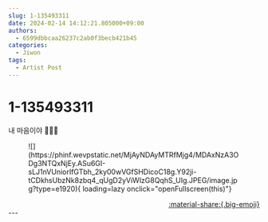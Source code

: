 ```yaml
---
slug: 1-135493311
date: 2024-02-14 14:12:21.805000+09:00
authors:
  - 6599dbbcaa26237c2ab0f3becb421b45
categories:
  - Jiwon
tags:
  - Artist Post
---
```


# 1-135493311

<div class="post-container" markdown="1">
<div class="content-container md-sidebar__scrollwrap" markdown="1">

내 마음이야 💝🍫🍭
<figure markdown="1">
![](https://phinf.wevpstatic.net/MjAyNDAyMTRfMjg4/MDAxNzA3ODg3NTQxNjEy.ASu6GI-sLJ1nVUniorIfGTbh_2ky00wVGfSHDicoC18g.Y92ji-tCDkhsUbzNk8zbq4_qUgD2yViWlzG8QqhS_UIg.JPEG/image.jpg?type=e1920){ loading=lazy onclick="openFullscreen(this)"}
</figure>


</div>
</div>

<div style="text-align: right;" markdown="1">
<a href="https://weverse.io/fromis9/artist/1-135493311" style="text-align: right;">:material-share:{.big-emoji}</a>
</div>
---
